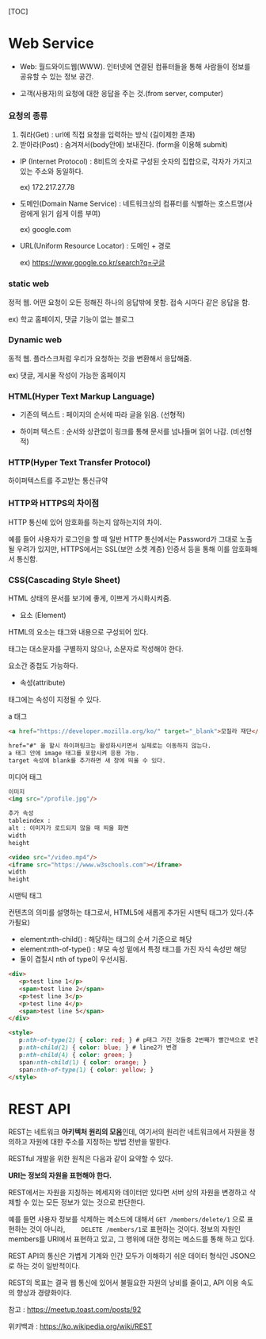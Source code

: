 [TOC]





# Web Service

- Web: 월드와이드웹(WWW). 인터넷에 연결된 컴퓨터들을 통해 사람들이 정보를 공유할 수 있는 정보 공간.

- 고객(사용자)의 요청에 대한 응답을 주는 것.(from server, computer)



### 요청의 종류

1. 줘라(Get) : url에 직접 요청을 입력하는 방식 (길이제한 존재)
2. 받아라(Post) : 숨겨져서(body안에) 보내진다. (form을 이용해 submit)



- IP (Internet Protocol) : 8비트의 숫자로 구성된 숫자의 집합으로, 각자가 가지고 있는 주소와 동일하다.

  ex) 172.217.27.78

  

- 도메인(Domain Name Service) : 네트워크상의 컴퓨터를 식별하는 호스트명(사람에게 읽기 쉽게 이름 부여)

  ex) google.com

  

- URL(Uniform Resource Locator) : 도메인 + 경로

  ex) https://www.google.co.kr/search?q=구글



### static web

정적 웹. 어떤 요청이 오든 정해진 하나의 응답밖에 못함. 접속 시마다 같은 응답을 함. 

ex) 학교 홈페이지, 댓글 기능이 없는 블로그



### Dynamic web

동적 웹.  플라스크처럼 우리가 요청하는 것을 변환해서 응답해줌.

ex) 댓글, 게시물 작성이 가능한 홈페이지



### HTML(Hyper Text Markup Language)

- 기존의 텍스트 : 페이지의 순서에 따라 글을 읽음. (선형적)

- 하이퍼 텍스트 : 순서와 상관없이 링크를 통해 문서를 넘나들며 읽어 나감. (비선형적)



### HTTP(Hyper Text Transfer Protocol)

하이퍼텍스트를 주고받는 통신규약



### HTTP와 HTTPS의 차이점

HTTP 통신에 있어 암호화를 하는지 않하는지의 차이.

예를 들어 사용자가 로그인을 할 때 일반 HTTP 통신에서는 Password가 그대로 노출될 우려가 있지만, HTTPS에서는 SSL(보안 소켓 계층) 인증서 등을 통해 이를 암호화해서 통신함.



### CSS(Cascading Style Sheet)

HTML 상태의 문서를 보기에 좋게, 이쁘게 가시화시켜줌.



- 요소 (Element)

HTML의 요소는 태그와 내용으로 구성되어 있다.

태그는 대소문자를 구별하지 않으나, 소문자로 작성해야 한다.

요소간 중첩도 가능하다.



- 속성(attribute)

태그에는 속성이 지정될 수 있다.



a 태그

```html
<a href="https://developer.mozilla.org/ko/" target="_blank">모질라 재단</a>

href="#" 을 할시 하이퍼링크는 활성화시키면서 실제로는 이동하지 않는다.
a 태그 안에 image 태그를 포함시켜 응용 가능.
target 속성에 blank를 추가하면 새 창에 띄울 수 있다.
```



미디어 태그

``` html
이미지
<img src="/profile.jpg"/>

추가 속성
tableindex :
alt : 이미지가 로드되지 않을 때 띄울 화면
width
height

<video src="/video.mp4"/>
<iframe src="https://www.w3schools.com"></iframe>
width
height
```



시맨틱 태그

컨텐츠의 의미를 설명하는 태그로서, HTML5에 새롭게 추가된 시맨틱 태그가 있다.(추가필요)



- element:nth-child() : 해당하는 태그의 순서 기준으로 해당
- element:nth-of-type() : 부모 속성 밑에서 특정 태그를 가진 자식 속성만 해당
- 둘이 겹칠시 nth of type이 우선시됨.



```html
<div>
   <p>test line 1</p>
   <span>test line 2</span>
   <p>test line 3</p>
   <p>test line 4</p>
   <span>test line 5</span>
</div>

<style>
   p:nth-of-type(2) { color: red; } # p태그 가진 것들중 2번째가 빨간색으로 변경 line3
   p:nth-child(2) { color: blue; } # line2가 변경 
   p:nth-child(4) { color: green; }
   span:nth-child(1) { color: orange; }
   span:nth-of-type(1) { color: yellow; }
</style>
```



# REST API

REST는 네트워크 **아키텍처 원리의 모음**인데, 여기서의 원리란 네트워크에서 자원을 정의하고 자원에 대한 주소를 지정하는 방법 전반을 말한다.



RESTful 개발을 위한 원칙은 다음과 같이 요약할 수 있다.



**URI는 정보의 자원을 표현해야 한다.** 

REST에서는 자원을 지칭하는 메세지와 데이터만 있다면 서버 상의 자원을 변경하고 삭제할 수 있는 모든 정보가 있는 것으로 판단한다.

예를 들면 사용자 정보를 삭제하는 메소드에 대해서 `GET /members/delete/1` 으로 표현하는 것이 아니라, `    DELETE /members/1`로 표현하는 것이다. 정보의 자원인 members를 URI에서 표현하고 있고, 그 행위에 대한 정의는 메소드를 통해 하고 있다.



REST API의 통신은 가볍게 기계와 인간 모두가 이해하기 쉬운 데이터 형식인 JSON으로 하는 것이 일반적이다.



REST의 목표는 결국 웹 통신에 있어서 불필요한 자원의 낭비를 줄이고, API 이용 속도의 향상과 경량화이다.



참고 :  https://meetup.toast.com/posts/92

위키백과 : https://ko.wikipedia.org/wiki/REST

